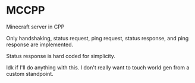 # MCCPP
Minecraft server in CPP

Only handshaking, status request, ping request, status response, and ping response are implemented.

Status response is hard coded for simplicity.

Idk if I'll do anything with this. I don't really want to touch world gen from a custom standpoint.